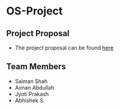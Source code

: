 # OS-Project

## Project Proposal
* The project proposal can be found [here](https://docs.google.com/document/d/17odFVuplMX44I-PldWdqGub3ljlvM29_wX1j4DXOfvU/edit?usp=sharing)

## Team Members
* Salman Shah
* Aiman Abdullah
* Jyoti Prakash
* Abhishek S.